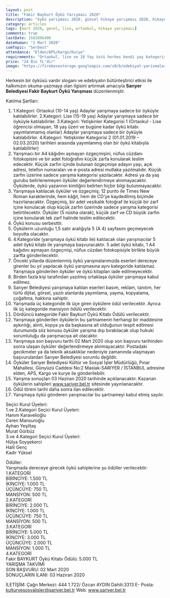 ```yaml
---
layout: post
title: "Fakir Baykurt Öykü Yarışması 2020"
description: "öykü yarışması 2020, güncel hikaye yarışması 2020, hikaye yarışmaları, öykü yarışmaları, para ödüllü yarışmalar"
category: articles
tags: [mart 2020, genel, lise, ortaokul, hikaye yarışması]
comments: true
lastDate: 1583096400
dateHuman: "2 Mart 2020"
comTopic: "Serbest"
attendance: "Elden/APS/Kargo/Kurye"
requirements: "Ortaokul, lise ve 18 Yaş üstü herkes kendi yaş kategorisindeki yarışmaya katılabilir"
price: "24 Bin TL'dir"
image: "https://firebasestorage.googleapis.com/v0/b/edebiyat-yarismalari.appspot.com/o/fakir-baykurt-oyku-yarismasi-2020.jpg?alt=media&token=40a6d4f6-7711-48b7-bb3a-d31a1fa37cb0"
---
```


Herkesin bir öyküsü vardır sloganı ve edebiyatın bütünleştirici etkisi ile halkımızın okuma-yazmaya olan ilgisini artırmak amacıyla **Sarıyer Belediyesi Fakir Baykurt Öykü Yarışması** düzenlenmiştir.

Katılma Şartları:  
1. 1.Kategori: Ortaokul (10-14 yaş) Adaylar yarışmaya sadece bir öyküyle katılabilirler.
2.Kategori: Lise (15-19 yaş) Adaylar yarışmaya sadece bir öyküyle katılabilirler.
3.Kategori: Yetişkinler Kategorisi 1 (Ortaokul - Lise öğrencisi olmayan, 18 yaş üzeri ve bugüne kadar öykü kitabı yayımlanmamış olanlar) Adaylar yarışmaya sadece bir öyküyle katılabilirler.
4.Kategori: Yetişkinler Kategorisi 2 (01.01.2019 – 02.03.2020) tarihleri arasında yayımlanmış olan bir öykü kitabıyla katılabilirler)
2. Yarışmacı bir A4 kâğıdını aşmayan özgeçmişini, nüfus cüzdanı fotokopisini ve bir adet fotoğrafını küçük zarfa konularak teslim edecektir. Küçük zarfın içinde bulunan özgeçmişe adayın yaşı, açık adresi, telefon numaraları ve e-posta adresi mutlaka yazılmalıdır. Küçük zarfın üzerine sadece yarışma kategorisi yazılacaktır. Adresi ya da yaş gurubu belirlenemeyen öyküler değerlendirmeye alınmayacaktır. Öykülerde, öykü yazarının kimliğini belirten hiçbir bilgi bulunmayacaktır.
3. Yarışmaya katılacak öyküler ve özgeçmiş; 12 punto ile Times New Roman karakterinde, hem kâğıt, hem de CD’ye kaydedilmiş biçimde hazırlanacaktır. Özgeçmiş, bir adet vesikalık fotoğraf ile küçük bir zarf içine konulacak olup küçük zarfın üzerinde sadece yarışma kategorisi belirtilecektir. Öyküler (5 nüsha olarak), küçük zarf ve CD büyük zarfın içine konularak tek zarf halinde teslim edilecektir.
4. Öykü konusu serbesttir.
5. Öykülerin uzunluğu 1,5 satır aralığıyla 5 (A 4) sayfasını geçmeyecek boyutta olacaktır.
6. 4.Kategoride (yarışmaya öykü kitabı ile) katılacak olan yarışmacılar 5 adet öykü kitabı ile yarışmaya başvuracaktır. 5 adet öykü kitabı, 1 A4 kağıdını aşmayan özgeçmişi, nüfus cüzdan fotokopisiyle birlikte büyük zarfta gönderilecektir.
8. Önceki yıllarda düzenlenmiş öykü yarışmalarımızda eserleri dereceye girenler bu yıl yapılacak öykü yarışmasına aynı kategoride katılamaz. Yarışmaya gönderilen öyküler ve öykü kitapları iade edilmeyecektir.
9. Birden fazla kişi tarafından yazılmış ortaklaşa öyküler yarışmaya kabul edilmez.
10. Sarıyer Belediyesi yarışmaya katılan eserleri basım, reklam, tanıtım, her türlü dijital, görsel, yazılı alanlarda yayımlama, yayma, kopyalama, çoğaltma, hakkına sahiptir.
11. Yarışmada üç kategoride ilk üçe giren öykülere ödül verilecektir. Ayrıca ilk üç kategoride mansiyon ödülü verilecektir.
12. Dördüncü kategoride Fakir Baykurt Öykü Kitabı Ödülü verilecektir.
13. Yarışmaya gönderilen öykülerin bu şartnamenin herhangi bir maddesine aykırılığı, alıntı, kopya ya da başkasına ait olduğunun tespit edilmesi durumunda söz konusu öyküler yarışma dışı bırakılacak olup hukuki sorumluluğu da yarışmacıya ait olacaktır.
14. Yarışmaya son başvuru tarihi 02 Mart 2020 olup son başvuru tarihinden sonra ulaşan öyküler değerlendirmeye alınmayacaktır. Postadaki gecikmeler ya da teknik aksaklıklar nedeniyle zamanında ulaşmayan başvurulardan Sarıyer Belediyesi sorumlu değildir.
15. Öyküler Sarıyer Belediyesi Kültür ve Sosyal İşler Müdürlüğü, Pınar Mahallesi, Günyüzü Caddesi No:2 Maslak-SARIYER / İSTANBUL adresine elden, APS, Kargo ve kurye ile gönderilebilir.
16. Yarışma sonuçları 03 Haziran 2020 tarihinde açıklanacaktır. Kazanan öykülerin sahipleri www.sariyer.bel.tr sitesinde yayınlanacaktır.
17. Ödül töreni tarihi daha sonra ilan edilecektir.
18. Yarışmaya öykü gönderen yarışmacılar bu şartnameyi kabul etmiş sayılır.

Seçici Kurul Üyeleri:  
1.ve 2.Kategori Seçici Kurul Üyeleri:  
Hanım Karavelioğlu  
Ceren Mansuroğlu  
Ayhan Yeşiltaş  
Murat Gürbüz  
3.ve 4.Kategori Seçici Kurul Üyeleri:  
Hülya Soyşekerci  
Halil Genç  
Kadir Yüksel  

Ödüller:  
Yarışmada dereceye girecek öykü sahiplerine şu ödüller verilecektir:  
1.KATEGORİ  
BİRİNCİYE: 1.500 TL  
İKİNCİYE: 1.000 TL  
ÜÇÜNCÜYE: 750 TL  
MANSİYON: 500 TL  
2.KATEGORİ  
BİRİNCİYE: 2.000 TL  
İKİNCİYE: 1.000 TL  
ÜÇÜNCÜYE: 750 TL  
MANSİYON: 500 TL  
3.KATEGORİ  
BİRİNCİYE: 5.000 TL  
İKİNCİYE: 3.000 TL  
ÜÇÜNCÜYE: 2.000 TL  
MANSİYON: 1.000 TL  
4.KATEGORİ  
Fakir BAYKURT Öykü Kitabı Ödülü: 5.000 TL  
YARIŞMA TAKVİMİ  
SON BAŞVURU: 02 Mart 2020  
SONUÇLARIN İLANI: 03 Haziran 2020  

İLETİŞİM: Çağrı Merkezi: 444 1 722/ Özcan AYDIN Dahili:3313
E- Posta: kulturvesosyalisler@sariyer.bel.tr Web: www.sariyer.bel.tr